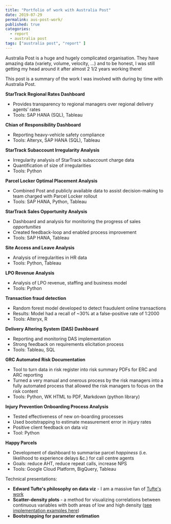 ```yaml
---
title: "Portfolio of work with Australia Post"
date: 2019-07-29
permalink: aus-post-work/
published: true
categories:
  - report
  - australia post
tags: ["australia post", "report" ]
---
```


Australia Post is a huge and hugely complicated organisation. They have amazing data (variety, volume, velocity, ...) and to be honest, I was still getting my head around it after almost 2 1/2 years working there!

This post is a summary of the work I was involved with during by time with Australia Post.

**StarTrack Regional Rates Dashboard**

* Provides transparency to regional managers over regional delivery agents’ rates
* Tools: SAP HANA (SQL), Tableau 

**Chian of Responsibility Dashboard**

* Reporting heavy-vehicle safety compliance
* Tools: Alteryx, SAP HANA (SQL), Tableau
 
**StarTrack Subaccount Irregularity Analysis**

* Irregularity analysis of StarTrack subaccount charge data
* Quantification of size of irregularities
* Tools: Python

**Parcel Locker Optimal Placement Analysis**

* Combined Post and publicly available data to assist decision-making to team charged with Parcel Locker rollout
* Tools: SAP HANA, Python, Tableau

**StarTrack Sales Opportunity Analysis**

* Dashboard and analysis for monitoring the progress of sales *opportunities*
* Created feedback-loop and enabled process improvement
* Tools: SAP HANA, Tableau

**Site Access and Leave Analysis**

* Analysis of irregularities in HR data
* Tools: Python, Tableau

**LPO Revenue Analysis**

* Analysis of LPO revenue, staffing and business model 
* Tools: Python

**Transaction fraud detection**

* Random forest model developed to detect fraudulent online transactions
* Results: Model had a recall of ~30% at a false-positive rate of 1:2000
* Tools: Alteryx, R

**Delivery Altering System (DAS) Dashboard**

* Reporting and monitoring DAS implementation
* Strong feedback on requirements elicitation process
* Tools: Tableau, SQL

**GRC Automated Risk Documentation**

* Tool to turn data in risk register into risk summary PDFs for ERC and ARC reporting
* Turned a very manual and onerous process by the risk managers into a fully automated process that allowed the risk managers to focus on the risk content
* Tools: Python, WK HTML to PDF, Markdown (python library)

**Injury Prevention Onboarding Process Analysis**

* Tested effectiveness of new on-boarding processes
* Used bootstrapping to estimate measurement error in injury rates
* Positive client feedback on data viz
* Tool: Python

**Happy Parcels**

* Development of dashboard to summarise parcel *happiness* (i.e. likelihood to experience delays &c.) for call centre agents
* Goals: reduce AHT, reduce repeat calls, increase NPS
* Tools: Google Cloud Platform, BigQuery, Tableau

Technical presentations:
* **Edward Tufte's philosophy on data viz** - I am a massive fan of [Tufte's work](https://www.edwardtufte.com/tufte/)
* **Scatter-density plots** - a method for visualizing correlations between continuous variables with both areas of low and high density ([see implementation examples here](https://stackoverflow.com/questions/20105364/how-can-i-make-a-scatter-plot-colored-by-density-in-matplotlib))
* **Bootstrapping for parameter estimation**
